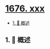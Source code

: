 # [1676. xxx](https://github.com/Tdahuyou/TNotes.leetcode/tree/main/notes/1676.%20xxx)

<!-- region:toc -->

- [1. 📝 概述](#1--概述)

<!-- endregion:toc -->

## 1. 📝 概述
